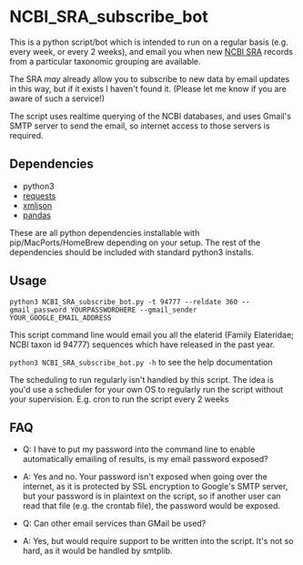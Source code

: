 # NCBI_SRA_subscribe_bot
This is a python script/bot which is intended to run on a regular basis (e.g. every week, or every 2 weeks), and email you when new [NCBI SRA](https://www.ncbi.nlm.nih.gov/sra) records from a particular taxonomic grouping are available.  

The SRA *may* already allow you to subscribe to new data by email updates in this way, but if it exists I haven't found it. (Please let me know if you are aware of such a service!)

The script uses realtime querying of the NCBI databases, and uses Gmail's SMTP server to send the email, so internet access to those servers is required.


## Dependencies

 * python3
 * [requests](http://docs.python-requests.org/en/master/)
 * [xmljson](https://pypi.org/project/xmljson/)
 * [pandas](https://pandas.pydata.org)

These are all python dependencies installable with pip/MacPorts/HomeBrew depending on your setup. The rest of the dependencies should be included with standard python3 installs.

 
## Usage 

`python3 NCBI_SRA_subscribe_bot.py -t 94777 --reldate 360 --gmail_password YOURPASSWORDHERE --gmail_sender YOUR_GOOGLE_EMAIL_ADDRESS`

This script command line would email you all the elaterid (Family Elateridae; NCBI taxon id 94777) sequences which have released in the past year.

`python3 NCBI_SRA_subscribe_bot.py -h` to see the help documentation

The scheduling to run regularly isn't handled by this script. The idea is you'd use a scheduler for your own OS to regularly run the script without your supervision.  E.g. cron to run the script every 2 weeks 

## FAQ
 * Q: I have to put my password into the command line to enable automatically emailing of results, is my email password exposed?
 * A: Yes and no.  Your password isn't exposed when going over the internet, as it is protected by SSL encryption to Google's SMTP server, but your password is in plaintext on the script, so if another user can read that file (e.g. the crontab file), the password would be exposed.

 * Q: Can other email services than GMail be used?
 * A: Yes, but would require support to be written into the script. It's not so hard, as it would be handled by smtplib.
